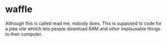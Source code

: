 # waffle
Although this is called read me, nobody does. 
This is supposed to code for a joke site whitch lets people download RAM and other implausable things to their computer. 